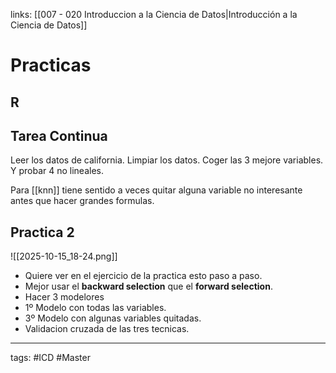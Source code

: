 links: [[007 - 020 Introduccion a la Ciencia de Datos|Introducción a la Ciencia de Datos]]

# Practicas

## R


## Tarea Continua
Leer los datos de california.
Limpiar los datos.
Coger las 3 mejore variables.
Y probar 4 no lineales.

Para [[knn]] tiene sentido a veces quitar alguna variable no interesante antes que hacer grandes formulas.
## Practica 2
![[2025-10-15_18-24.png]]

- Quiere ver en el ejercicio de la practica esto paso a paso.
- Mejor usar el **backward selection** que el **forward selection**.
- Hacer 3 modelores
- 1º Modelo con todas las variables.
- 3º Modelo con algunas variables quitadas.
- Validacion cruzada de las tres tecnicas.


---
tags:
	#ICD #Master